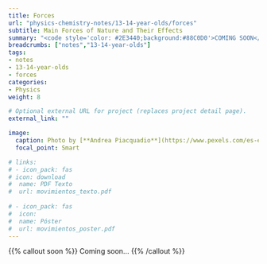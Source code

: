 ```yaml
---
title: Forces
url: "physics-chemistry-notes/13-14-year-olds/forces"
subtitle: Main Forces of Nature and Their Effects
summary: "<code style='color: #2E3440;background:#88C0D0'>COMING SOON</code> <br> Main Forces of Nature and Their Effects."
breadcrumbs: ["notes","13-14-year-olds"]
tags:
- notes
- 13-14-year-olds
- forces
categories:
- Physics
weight: 8

# Optional external URL for project (replaces project detail page).
external_link: ""

image:
  caption: Photo by [**Andrea Piacquadio**](https://www.pexels.com/es-es/@olly) on [Pexels](https://www.pexels.com/es-es/)
  focal_point: Smart

# links:
# - icon_pack: fas
# icon: download
#  name: PDF Texto
#  url: movimientos_texto.pdf
  
# - icon_pack: fas
#  icon:
#  name: Póster
#  url: movimientos_poster.pdf  
---
```


{{% callout soon %}}
Coming soon...
{{% /callout %}}
